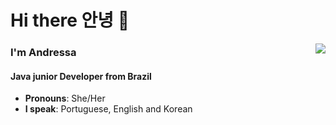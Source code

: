 # Hi there 안녕 👋


<img align ="right" src="https://images-wixmp-ed30a86b8c4ca887773594c2.wixmp.com/f/7136cfbc-06f9-4ce4-a785-231336cbdca3/d7wcdsa-882fef1e-4903-48cd-928f-7aa02d0906b4.gif?token=eyJ0eXAiOiJKV1QiLCJhbGciOiJIUzI1NiJ9.eyJzdWIiOiJ1cm46YXBwOjdlMGQxODg5ODIyNjQzNzNhNWYwZDQxNWVhMGQyNmUwIiwiaXNzIjoidXJuOmFwcDo3ZTBkMTg4OTgyMjY0MzczYTVmMGQ0MTVlYTBkMjZlMCIsIm9iaiI6W1t7InBhdGgiOiJcL2ZcLzcxMzZjZmJjLTA2ZjktNGNlNC1hNzg1LTIzMTMzNmNiZGNhM1wvZDd3Y2RzYS04ODJmZWYxZS00OTAzLTQ4Y2QtOTI4Zi03YWEwMmQwOTA2YjQuZ2lmIn1dXSwiYXVkIjpbInVybjpzZXJ2aWNlOmZpbGUuZG93bmxvYWQiXX0.lO-_kxj0_s2nS4FO-b7jRwBNgMaj4xHhqJPMfjn0O8A">

<h3> I'm Andressa </h3>
<h4 align="left">Java junior Developer from Brazil</h4>

- <b>Pronouns</b>: She/Her
- <b>I speak</b>: Portuguese, English and Korean



